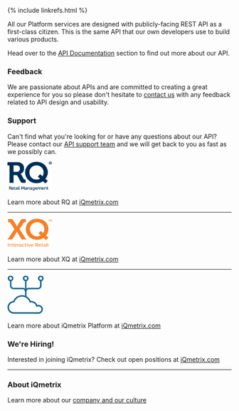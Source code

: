 {% include linkrefs.html %}

All our Platform services are designed with publicly-facing REST API as a first-class citizen. This is the same API that our own developers use to build various products. 

Head over to the [API Documentation](/api/getting-started/) section to find out more about our API.

### Feedback

We are passionate about APIs and are committed to creating a great experience for you so please don't hesitate to [contact us](mailto:apidesign@iqmetrix.com) with any feedback related to API design and usability. 

### Support

Can't find what you're looking for or have any questions about our API?
Please contact our [API support team](mailto:apisupport@iqmetrix.com) and we will get back to you as fast as we possibly can.

<img src="images/rq-logo.png" alt="RQ Retail Management" style="width:100px;height:65px">

Learn more about RQ at [iQmetrix.com](http://www.iqmetrix.com/products/rq)

***

<img src="images/xq-logo.png" alt="XQ Interactive Retail" style="width:100px;height:65px">

Learn more about XQ at [iQmetrix.com](http://www.iqmetrix.com/products/xq)

***

![iQmetrix Platform](images/platform-logo.png "iQmetrix Platform")

Learn more about iQmetrix Platform at [iQmetrix.com](http://www.iqmetrix.com/products/platform)

### We're Hiring!

Interested in joining iQmetrix? Check out open positions at [iQmetrix.com](http://www.iqmetrix.com/careers)

***

### About iQmetrix

Learn more about our [company and our culture](http://www.iqmetrix.com/our-company)